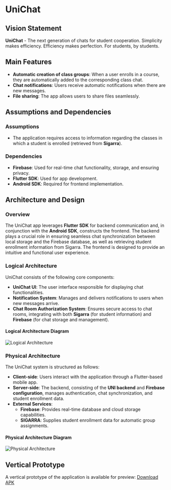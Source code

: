 # UniChat

## Vision Statement

**UniChat** - The next generation of chats for student cooperation. 
Simplicity makes efficiency. Efficiency makes perfection. 
For students, by students.

## Main Features

- **Automatic creation of class groups**: When a user enrolls in a course, they are automatically added to the corresponding class chat.
- **Chat notifications**: Users receive automatic notifications when there are new messages.
- **File sharing**: The app allows users to share files seamlessly.

## Assumptions and Dependencies

### Assumptions
- The application requires access to information regarding the classes in which a student is enrolled (retrieved from **Sigarra**).

### Dependencies
- **Firebase**: Used for real-time chat functionality, storage, and ensuring privacy.
- **Flutter SDK**: Used for app development.
- **Android SDK**: Required for frontend implementation.

## Architecture and Design

### Overview

The UniChat app leverages **Flutter SDK** for backend communication and, in conjunction with the **Android SDK**, constructs the frontend. The backend plays a crucial role in ensuring seamless chat synchronization between local storage and the Firebase database, as well as retrieving student enrollment information from Sigarra. The frontend is designed to provide an intuitive and functional user experience.

### Logical Architecture

UniChat consists of the following core components:

- **UniChat UI**: The user interface responsible for displaying chat functionalities.
- **Notification System**: Manages and delivers notifications to users when new messages arrive.
- **Chat Room Authorization System**: Ensures secure access to chat rooms, integrating with both **Sigarra** (for student information) and **Firebase** (for chat storage and management).

#### Logical Architecture Diagram
![Logical Architecture](../img/LogicDiagramUML.png)

### Physical Architecture

The UniChat system is structured as follows:

- **Client-side**: Users interact with the application through a Flutter-based mobile app.
- **Server-side**: The backend, consisting of the **UNI backend** and **Firebase configuration**, manages authentication, chat synchronization, and student enrollment data.
- **External Services**:
  - **Firebase**: Provides real-time database and cloud storage capabilities.
  - **SIGARRA**: Supplies student enrollment data for automatic group assignments.

#### Physical Architecture Diagram
![Physical Architecture](../img/PhysicalArchitectureUML.png)

## Vertical Prototype

A vertical prototype of the application is available for preview:
[Download APK](../VerticalProt/vertical_prototype/build/app/outputs/flutter-apk/app-release.apk)
